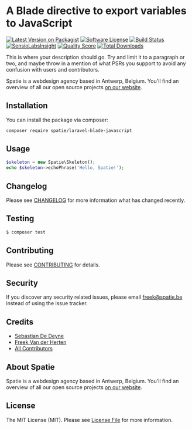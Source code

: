 # A Blade directive to export variables to JavaScript

[![Latest Version on Packagist](https://img.shields.io/packagist/v/spatie/laravel-blade-javascript.svg?style=flat-square)](https://packagist.org/packages/spatie/laravel-blade-javascript)
[![Software License](https://img.shields.io/badge/license-MIT-brightgreen.svg?style=flat-square)](LICENSE.md)
[![Build Status](https://img.shields.io/travis/spatie/laravel-blade-javascript/master.svg?style=flat-square)](https://travis-ci.org/spatie/laravel-blade-javascript)
[![SensioLabsInsight](https://img.shields.io/sensiolabs/i/07458966-b1a2-4cef-8020-02b03f0dd240.svg?style=flat-square)](https://insight.sensiolabs.com/projects/07458966-b1a2-4cef-8020-02b03f0dd240)
[![Quality Score](https://img.shields.io/scrutinizer/g/spatie/laravel-blade-javascript.svg?style=flat-square)](https://scrutinizer-ci.com/g/spatie/laravel-blade-javascript)
[![Total Downloads](https://img.shields.io/packagist/dt/spatie/laravel-blade-javascript.svg?style=flat-square)](https://packagist.org/packages/spatie/laravel-blade-javascript)

This is where your description should go. Try and limit it to a paragraph or two, and maybe throw in a mention of what PSRs you support to avoid any confusion with users and contributors.

Spatie is a webdesign agency based in Antwerp, Belgium. You'll find an overview of all our open source projects [on our website](https://spatie.be/opensource).

## Installation

You can install the package via composer:

``` bash
composer require spatie/laravel-blade-javascript
```

## Usage

``` php
$skeleton = new Spatie\Skeleton();
echo $skeleton->echoPhrase('Hello, Spatie!');
```

## Changelog

Please see [CHANGELOG](CHANGELOG.md) for more information what has changed recently.

## Testing

``` bash
$ composer test
```

## Contributing

Please see [CONTRIBUTING](CONTRIBUTING.md) for details.

## Security

If you discover any security related issues, please email freek@spatie.be instead of using the issue tracker.

## Credits

- [Sebastian De Deyne](https://github.com/seb)
- [Freek Van der Herten](https://github.com/freekmurze)
- [All Contributors](../../contributors)

## About Spatie
Spatie is a webdesign agency based in Antwerp, Belgium. You'll find an overview of all our open source projects [on our website](https://spatie.be/opensource).

## License

The MIT License (MIT). Please see [License File](LICENSE.md) for more information.
